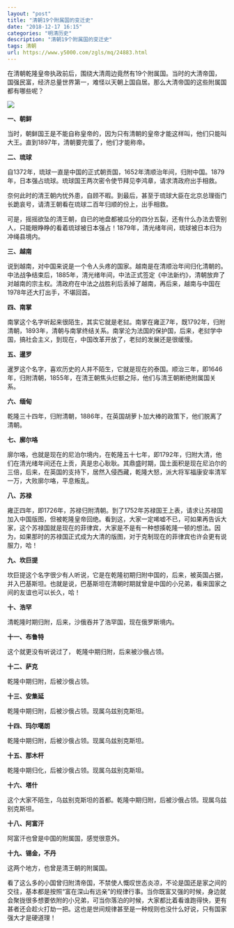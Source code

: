 ```yaml
---
layout: "post"
title: "清朝19个附属国的变迁史"
date: "2018-12-17 16:15"
categories: "明清历史"
description: "清朝19个附属国的变迁史"
tags: 清朝
url: https://www.y5000.com/zgls/mq/24883.html
---
```






在清朝乾隆皇帝执政前后，围绕大清周边竟然有19个附属国。当时的大清帝国，国强民富，经济总量世界第一，难怪以天朝上国自居。那么大清帝国的这些附属国都有哪些呢？

![](https://img.y5000.com/uploads/allimg/170810/8-1FQ014000QK.jpg)

**一、朝鲜**

当时，朝鲜国王是不能自称皇帝的，因为只有清朝的皇帝才能这样叫，他们只能叫大王。直到1897年，清朝要完蛋了，他们才能称帝。

**二、琉球**

自1372年，琉球一直是中国的正式朝贡国，1652年清顺治年间，归附中国。1879年，日本强占琉球。琉球国王两次密令使节拜见李鸿章，请求清政府出手相救。

奈何此时的清王朝内忧外患，自顾不暇。到最后，甚至于琉球大臣在北京总理衙门长跪哀号，请清王朝看在琉球二百年归顺的份上，出手相救。

可是，摇摇欲坠的清王朝，自已的地盘都被瓜分的四分五裂，还有什么办法去管别人，只能眼睁睁的看着琉球被日本强占！1879年，清光绪年间，琉球被日本归为冲绳县境内。

**三、越南**

说到越南，对中国来说是一个令人头疼的国家。越南是在清顺治年间归化清朝的。中法战争结束后，1885年，清光绪年间，中法正式签定《中法新约》，清朝放弃了对越南的宗主权。清政府在中法之战胜利后丢掉了越南，再后来，越南与中国在1978年还大打出手，不堪回首。

**四、南掌**

南掌这个名字听起来很陌生，其实它就是老挝。南掌在雍正7年，既1792年，归附清朝，1893年，清朝与南掌终结关系。南掌沦为法国的保护国，后来，老挝学中国，搞社会主义，到现在，中国改革开放了，老挝的发展还是很缓慢。

**五、暹罗**

暹罗这个名字，喜欢历史的人并不陌生，它就是现在的泰国。顺治三年，即1646年，归附清朝，1855年，在清王朝焦头烂额之际，他们与清王朝断绝附属国关系。

**六、缅甸**

乾隆三十四年，归附清朝，1886年，在英国胡萝卜加大棒的政策下，他们脱离了清朝。

**七、廓尔咯**

廓尔咯，也就是现在的尼泊尔境内，在乾隆五十七年，即1792年，归附大清，他们在清光绪年间还在上贡，真是忠心耿耿。其鼎盛时期，国土面积是现在尼泊尔的三倍，后来，在英国的支持下，居然入侵西藏，乾隆大怒，派大将军福康安率清军一万，大败廓尔咯，平息叛乱。

**八、苏禄**

雍正四年，即1726年，苏禄归附清朝。到了1752年苏禄国王上表，请求让苏禄国加入中国版图，但被乾隆皇帝回绝。看到这，大家一定唏嘘不已，可如果再告诉大家，这个苏禄国就是现在的菲律宾，大家是不是有一种想揍乾隆一顿的想法。因为，如果那时的苏禄国正式成为大清的版图，对于克制现在的菲律宾也许会更有说服力，哈！

**九、坎巨提**

坎巨提这个名字很少有人听说，它是在乾隆初期归附中国的，后来，被英国占据，并入巴基斯坦。也就是说，巴基斯坦在清朝时期就曾是中国的小兄弟，看来国家之间的友谊也可以长久，哈！

**十、浩罕**

清乾隆时期归附，后来，沙俄吞并了浩罕国，现在俄罗斯境内。

**十一、布鲁特**

这个就更没有听说过了， 乾隆中期归附，后来被沙俄占领。

**十二、萨克**

乾隆中期归附，后被沙俄占领。

**十三、安集延**

乾隆中期归附，后被沙俄占领。现属乌兹别克斯坦。

**十四、玛尔噶朗**

乾隆中期归附，后被沙俄占领。现属乌兹别克斯坦。

**十五、那木杆**

乾隆中期归化，后被沙俄占领。现属乌兹别克斯坦。

**十六、塔什**

这个大家不陌生，乌兹别克斯坦的首都。乾隆中期归附，后被沙俄占领。现属乌兹别克斯坦。

**十八、阿富汗**

阿富汗也曾是中国的附属国，感觉很意外。

**十九、锡金，不丹**

这两个地方，也曾是清王朝的附属国。

看了这么多的小国曾归附清帝国，不禁使人慨叹世态炎凉，不论是国还是家之间的交往，基本都是按照“富在深山有远亲”的规律行事。当你既富又强的时候，身边就会聚拢很多想要依附的小兄弟，可当你落泊的时候，大家都比着看谁跑得快，更有甚者还会趁火打劫一把。这也是世间规律甚至是一种规则也没什么好说，只有国家强大才是硬道理！
